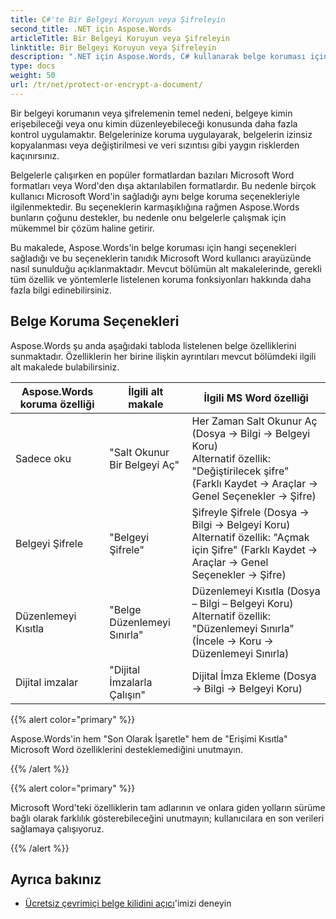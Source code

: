 ```yaml
---
title: C#'te Bir Belgeyi Koruyun veya Şifreleyin
second_title: .NET için Aspose.Words
articleTitle: Bir Belgeyi Koruyun veya Şifreleyin
linktitle: Bir Belgeyi Koruyun veya Şifreleyin
description: ".NET için Aspose.Words, C# kullanarak belge koruması için Salt Okunur, Belgeyi Şifrele, Düzenlemeyi Kısıtla ve Dijital İmzalar sağlar. Aspose.Words çoğu Word koruma seçeneğini destekler."
type: docs
weight: 50
url: /tr/net/protect-or-encrypt-a-document/
---
```


Bir belgeyi korumanın veya şifrelemenin temel nedeni, belgeye kimin erişebileceği veya onu kimin düzenleyebileceği konusunda daha fazla kontrol uygulamaktır. Belgelerinize koruma uygulayarak, belgelerin izinsiz kopyalanması veya değiştirilmesi ve veri sızıntısı gibi yaygın risklerden kaçınırsınız.

Belgelerle çalışırken en popüler formatlardan bazıları Microsoft Word formatları veya Word'den dışa aktarılabilen formatlardır. Bu nedenle birçok kullanıcı Microsoft Word'in sağladığı aynı belge koruma seçenekleriyle ilgilenmektedir. Bu seçeneklerin karmaşıklığına rağmen Aspose.Words bunların çoğunu destekler, bu nedenle onu belgelerle çalışmak için mükemmel bir çözüm haline getirir.

Bu makalede, Aspose.Words'in belge koruması için hangi seçenekleri sağladığı ve bu seçeneklerin tanıdık Microsoft Word kullanıcı arayüzünde nasıl sunulduğu açıklanmaktadır. Mevcut bölümün alt makalelerinde, gerekli tüm özellik ve yöntemlerle listelenen koruma fonksiyonları hakkında daha fazla bilgi edinebilirsiniz.

## Belge Koruma Seçenekleri

Aspose.Words şu anda aşağıdaki tabloda listelenen belge özelliklerini sunmaktadır. Özelliklerin her birine ilişkin ayrıntıları mevcut bölümdeki ilgili alt makalede bulabilirsiniz.

|  Aspose.Words koruma özelliği |  İlgili alt makale |  İlgili MS Word özelliği |
|  -------------------------------  |  ------------------------------  |  ------------------------------------------------------------  |
|  Sadece oku |  "Salt Okunur Bir Belgeyi Aç" |  Her Zaman Salt Okunur Aç (Dosya → Bilgi → Belgeyi Koru)<br /> Alternatif özellik: "Değiştirilecek şifre" (Farklı Kaydet → Araçlar → Genel Seçenekler → Şifre) |
|  Belgeyi Şifrele |  "Belgeyi Şifrele" |  Şifreyle Şifrele (Dosya → Bilgi → Belgeyi Koru)<br /> Alternatif özellik: "Açmak için Şifre" (Farklı Kaydet → Araçlar → Genel Seçenekler → Şifre) |
|  Düzenlemeyi Kısıtla |  "Belge Düzenlemeyi Sınırla" |  Düzenlemeyi Kısıtla (Dosya – Bilgi – Belgeyi Koru)<br /> Alternatif özellik: "Düzenlemeyi Sınırla" (İncele → Koru → Düzenlemeyi Sınırla) |
|  Dijital imzalar |  "Dijital İmzalarla Çalışın" |  Dijital İmza Ekleme (Dosya → Bilgi → Belgeyi Koru) |

{{% alert color="primary" %}}

Aspose.Words'in hem "Son Olarak İşaretle" hem de "Erişimi Kısıtla" Microsoft Word özelliklerini desteklemediğini unutmayın.

{{% /alert %}}

{{% alert color="primary" %}}

Microsoft Word'teki özelliklerin tam adlarının ve onlara giden yolların sürüme bağlı olarak farklılık gösterebileceğini unutmayın; kullanıcılara en son verileri sağlamaya çalışıyoruz.

{{% /alert %}}

## Ayrıca bakınız

* [Ücretsiz çevrimiçi belge kilidini açıcı](https://products.aspose.app/words/unlock)'imizi deneyin
